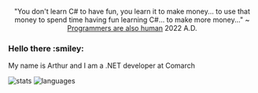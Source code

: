 <p align="center">
"You don't learn C# to have fun, you learn it to make money... to use that money to spend time having fun learning C#... to make more money..." ~ <a href="https://www.youtube.com/watch?v=bXzTXD_OJo0&ab_channel=Programmersarealsohuman">Programmers are also human</a> 2022 A.D.
</p>

<h3>Hello there :smiley:</h3>

My name is Arthur and I am a .NET developer at Comarch


![stats](https://github-readme-stats-lake-nine-90.vercel.app/api?username=ArturMarekNowak) ![languages](https://github-readme-stats-lake-nine-90.vercel.app/api/top-langs/?username=ArturMarekNowak&layout=compact&langs_count=8&hide=Assembly,html,rich%20text%20format,makefile&exclude_repo=MessengerViaTcpOnStm32F769I,Maze)
